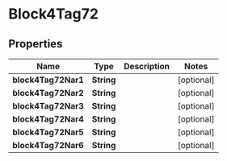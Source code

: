 # Block4Tag72

## Properties
Name | Type | Description | Notes
------------ | ------------- | ------------- | -------------
**block4Tag72Nar1** | **String** |  |  [optional]
**block4Tag72Nar2** | **String** |  |  [optional]
**block4Tag72Nar3** | **String** |  |  [optional]
**block4Tag72Nar4** | **String** |  |  [optional]
**block4Tag72Nar5** | **String** |  |  [optional]
**block4Tag72Nar6** | **String** |  |  [optional]
